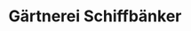 ---
title: "Gärtnerei Schiffbänker"
url: /haslach-an-der-muehl/gaertnerei-schiffbaenker/
shop: Blumen
---